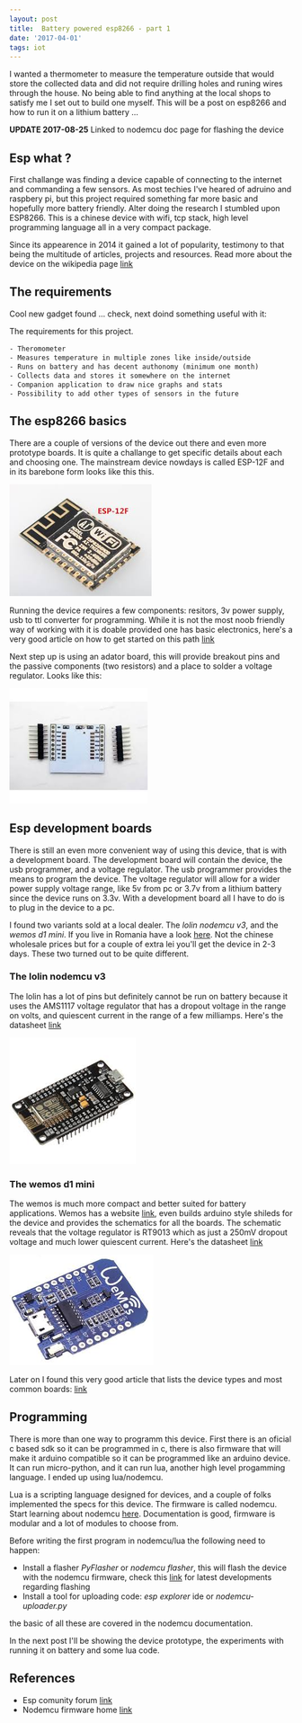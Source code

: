 ```yaml
---
layout: post
title:  Battery powered esp8266 - part 1
date: '2017-04-01'
tags: iot
---
```



I wanted a thermometer to measure the temperature outside that would store the collected data and did not require drilling holes and runing wires through the house. No being able to find anything at the local shops to satisfy me I set out to build one myself. This will be a post on esp8266 and how to run it on a lithium battery ...


**UPDATE 2017-08-25** Linked to nodemcu doc page for flashing the device


## Esp what ?


First challange was finding a device capable of connecting to the internet and commanding a few sensors. As most techies I've heared of adruino and raspbery pi, but this project required something far more basic and hopefully more battery friendly. Alter doing the research I stumbled upon ESP8266. This is a chinese device with wifi, tcp stack, high level programming language all in a very compact package. 

Since its appearence in 2014 it gained a lot of popularity, testimony to that being the multitude of articles, projects and resources. Read more about the device on the wikipedia page [link](https://en.wikipedia.org/wiki/ESP82667)

## The requirements 

Cool new gadget found ... check, next doind something useful with it:

The requirements for this project. 

    - Theromometer 
    - Measures temperature in multiple zones like inside/outside
    - Runs on battery and has decent authonomy (minimum one month)
    - Collects data and stores it somewhere on the internet 
    - Companion application to draw nice graphs and stats 
    - Possibility to add other types of sensors in the future


## The esp8266 basics


There are a couple of versions of the device out there and even more prototype boards. It is quite a challange to get specific details about each and choosing one. The mainstream device nowdays is called ESP-12F and in its barebone form looks like this this.


![esp12f](/public/esp8266/esp12f.jpg)


Running the device requires a few components: resitors, 3v power supply, usb to ttl converter for programming. While it is not the most noob friendly way of working with it is doable provided one has basic electronics, here's a very good article on how to get started on this path [link](http://www.areresearch.net/2015/12/espressif-esp-8266-minimal.html)

Next step up is using an adator board, this will provide breakout pins and the passive components (two resistors) and a place to solder a voltage regulator.
Looks like this: 


![esp12f board](/public/esp8266/esp12f-breakout.jpg)


## Esp development boards 


There is still an even more convenient way of using this device, that is with a development board. The development board will contain the device, the usb programmer, and a voltage regulator. The usb programmer provides the means to program the device. The voltage regulator will allow for a wider power supply voltage range, like 5v from pc or 3.7v from a lithium battery since the device runs on 3.3v. With a development board all I have to do is to plug in the device to a pc. 


I found two variants sold at a local dealer. The *lolin nodemcu v3*, and the *wemos d1 mini*. If you live in Romania have a look [here](https://ardushop.ro/ro/search?controller=search&orderby=position&orderway=desc&search_query=ESP8266&submit_search=). Not the chinese wholesale prices but for a couple of extra lei you'll get the device in 2-3 days. These two turned out to be quite different. 


### The lolin nodemcu v3


The lolin has a lot of pins but definitely cannot be run on battery because it uses the AMS1117 voltage regulator that has a dropout voltage in the range on volts, and quiescent current in the range of a few milliamps. Here's the datasheet [link](http://www.advanced-monolithic.com/pdf/ds1117.pdf)    


![lolin nodemcu v3](/public/esp8266/lolin-nodemcu-v3.jpg)


### The wemos d1 mini 


The wemos is much more compact and better suited for battery applications. Wemos has a website [link](https://www.wemos.cc/), even builds arduino style shileds for the device and provides the schematics for all the boards. The schematic reveals that the voltage regulator is RT9013 which as just a 250mV dropout voltage and much lower quiescent current. Here's the datasheet [link](http://www.richtek.com/assets/product_file/RT9013/DS9013-10.pdf)


![wemos d1 mini](/public/esp8266/wemos-d1mini.jpg)


Later on I found this very good article that lists the device types and most common boards: [link](https://frightanic.com/iot/comparison-of-esp8266-nodemcu-development-boards/)


## Programming 

There is more than one way to programm this device. First there is an oficial c based sdk so it can be programmed in c, there is also firmware that will make it arduino compatible so it can be programmed like an arduino device. It can run micro-python, and it can run lua, another high level progamming language. I ended up using lua/nodemcu. 

Lua is a scripting language designed for devices, and a couple of folks implemented the specs for this device. The firmware is called nodemcu.   
Start learning about nodemcu [here](http://nodemcu.readthedocs.io/en/master/). Documentation is good, firmware is modular and a lot of modules to choose from.

Before writing the first program in nodemcu/lua the following need to happen: 

- Install a flasher *PyFlasher* or *nodemcu flasher*, this will flash the device with the nodemcu firmware, check this [link](https://nodemcu.readthedocs.io/en/latest/en/flash/) for latest developments regarding flashing
- Install a tool for uploading code: *esp explorer* ide or *nodemcu-uploader.py*

the basic of all these are covered in the nodemcu documentation.


In  the next post I'll be showing the device prototype, the experiments with running it on battery and some lua code.

## References

- Esp comunity forum [link](http://www.esp8266.com/)
- Nodemcu firmware home [link](http://nodemcu.com/index_en.html)